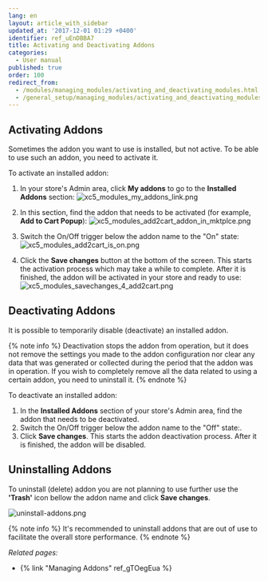 ```yaml
---
lang: en
layout: article_with_sidebar
updated_at: '2017-12-01 01:29 +0400'
identifier: ref_uEnDBBA7
title: Activating and Deactivating Addons
categories:
  - User manual
published: true
order: 100
redirect_from:
  - /modules/managing_modules/activating_and_deactivating_modules.html
  - /general_setup/managing_modules/activating_and_deactivating_modules.html
---
```

## Activating Addons

Sometimes the addon you want to use is installed, but not active. To be able to use such an addon, you need to activate it. 

To activate an installed addon:

1.  In your store's Admin area, click **My addons** to go to the **Installed Addons** section:
    ![xc5_modules_my_addons_link.png]({{site.baseurl}}/attachments/ref_uEnDBBA7/xc5_modules_my_addons_link.png)

2.  In this section, find the addon that needs to be activated (for example, **Add to Cart Popup**):
    ![xc5_modules_add2cart_addon_in_mktplce.png]({{site.baseurl}}/attachments/ref_uEnDBBA7/xc5_modules_add2cart_addon_in_mktplce.png)

3.  Switch the On/Off trigger below the addon name to the "On" state:
    ![xc5_modules_add2cart_is_on.png]({{site.baseurl}}/attachments/ref_uEnDBBA7/xc5_modules_add2cart_is_on.png)

4.  Click the **Save changes** button at the bottom of the screen. This starts the activation process which may take a while to complete. After it is finished, the addon will be activated in your store and ready to use:
    ![xc5_modules_savechanges_4_add2cart.png]({{site.baseurl}}/attachments/ref_uEnDBBA7/xc5_modules_savechanges_4_add2cart.png)


## Deactivating Addons

It is possible to temporarily disable (deactivate) an installed addon.

{% note info %}
Deactivation stops the addon from operation, but it does not remove the settings you made to the addon configuration nor clear any data that was generated or collected during the period that the addon was in operation. If you wish to completely remove all the data related to using a certain addon, you need to uninstall it.
{% endnote %}

To deactivate an installed addon:

1.  In the **Installed Addons** section of your store's Admin area, find the addon that needs to be deactivated.
2.  Switch the On/Off trigger below the addon name to the "Off" state:.
3.  Click **Save changes**. This starts the addon deactivation process. After it is finished, the addon will be disabled.

## Uninstalling Addons

To uninstall (delete) addon you are not planning to use further use the **'Trash'** icon bellow the addon name and click **Save changes**. 

![uninstall-addons.png]({{site.baseurl}}/attachments/ref_uEnDBBA7/uninstall-addons.png)


{% note info %}
It's recommended to uninstall addons that are out of use to facilitate the overall store performance.
{% endnote %}

_Related pages:_

*   {% link "Managing Addons" ref_gTOegEua %}
